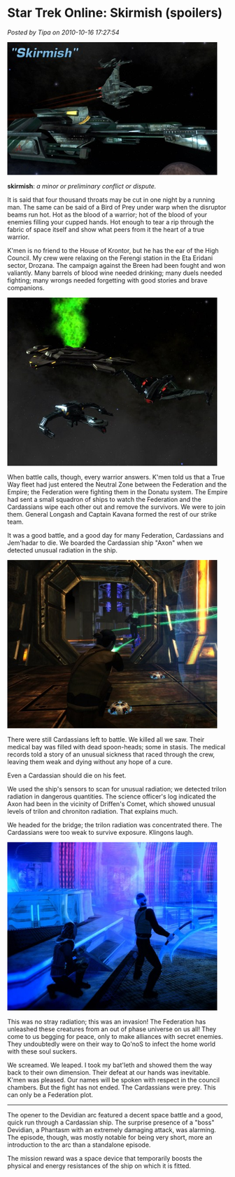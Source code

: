 # Star Trek Online: Skirmish (spoilers)

*Posted by Tipa on 2010-10-16 17:27:54*

[![](../../../uploads/2010/10/GameClient-2010-10-16-14-50-16-71-480x303.jpg "Skirmish")](../../../uploads/2010/10/GameClient-2010-10-16-14-50-16-71.jpg)

**skirmish**: *a minor or preliminary conflict or dispute.*

It is said that four thousand throats may be cut in one night by a running man. The same can be said of a Bird of Prey under warp when the disruptor beams run hot. Hot as the blood of a warrior; hot of the blood of your enemies filling your cupped hands. Hot enough to tear a rip through the fabric of space itself and show what peers from it the heart of a true warrior.


K'men is no friend to the House of Krontor, but he has the ear of the High Council. My crew were relaxing on the Ferengi station in the Eta Eridani sector, Drozana. The campaign against the Breen had been fought and won valiantly. Many barrels of blood wine needed drinking; many duels needed fighting; many wrongs needed forgetting with good stories and brave companions.

[![](../../../uploads/2010/10/GameClient-2010-10-16-14-59-29-13-480x384.jpg "The Axon")](../../../uploads/2010/10/GameClient-2010-10-16-14-59-29-13.jpg)

When battle calls, though, every warrior answers. K'men told us that a True Way fleet had just entered the Neutral Zone between the Federation and the Empire; the Federation were fighting them in the Donatu system. The Empire had sent a small squadron of ships to watch the Federation and the Cardassians wipe each other out and remove the survivors. We were to join them. General Longash and Captain Kavana formed the rest of our strike team.

It was a good battle, and a good day for many Federation, Cardassians and Jem'hadar to die. We boarded the Cardassian ship "Axon" when we detected unusual radiation in the ship.

[![](../../../uploads/2010/10/GameClient-2010-10-16-15-03-07-41-480x384.jpg "Killing with the Cardassians")](../../../uploads/2010/10/GameClient-2010-10-16-15-03-07-41.jpg)

There were still Cardassians left to battle. We killed all we saw. Their medical bay was filled with dead spoon-heads; some in stasis. The medical records told a story of an unusual sickness that raced through the crew, leaving them weak and dying without any hope of a cure.

Even a Cardassian should die on his feet.

We used the ship's sensors to scan for unusual radiation; we detected trilon radiation in dangerous quantities. The science officer's log indicated the Axon had been in the vicinity of Driffen's Comet, which showed unusual levels of trilon and chroniton radiation. That explains much.

We headed for the bridge; the trilon radiation was concentrated there. The Cardassians were too weak to survive exposure. Klingons laugh.

[![](../../../uploads/2010/10/GameClient-2010-10-16-15-13-40-67-480x384.jpg "Devidians")](../../../uploads/2010/10/GameClient-2010-10-16-15-13-40-67.jpg)

This was no stray radiation; this was an invasion! The Federation has unleashed these creatures from an out of phase universe on us all! They come to us begging for peace, only to make alliances with secret enemies. They undoubtedly were on their way to Qo'noS to infect the home world with these soul suckers.

We screamed. We leaped. I took my bat'leth and showed them the way back to their own dimension. Their defeat at our hands was inevitable. K'men was pleased. Our names will be spoken with respect in the council chambers. But the fight has not ended. The Cardassians were prey. This can only be a Federation plot.

---

The opener to the Devidian arc featured a decent space battle and a good, quick run through a Cardassian ship. The surprise presence of a "boss" Devidian, a Phantasm with an extremely damaging attack, was alarming. The episode, though, was mostly notable for being very short, more an introduction to the arc than a standalone episode.

The mission reward was a space device that temporarily boosts the physical and energy resistances of the ship on which it is fitted.



